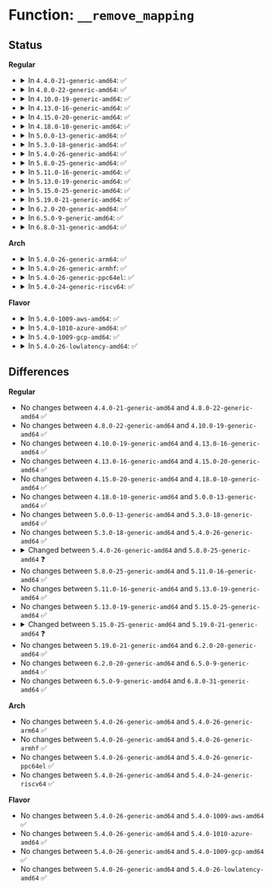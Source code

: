 # Function: <code>__remove_mapping</code>

## Status
<b>Regular</b>
<ul>
<li>
<details>
<summary>In <code>4.4.0-21-generic-amd64</code>: ✅</summary>

```c
int __remove_mapping(struct address_space * mapping, struct page * page, bool reclaimed)
```

```json
{
  "name": "__remove_mapping",
  "collision_type": "Unique Static",
  "inline_type": "No",
  "funcs": [
    {
      "addr": 18446744071580549664,
      "name": "__remove_mapping",
      "external": false,
      "loc": "mm/vmscan.c:609",
      "file": "mm/vmscan.c",
      "inline": "seen, unknown",
      "caller_inline": [],
      "caller_func": [
        "mm/vmscan.c:remove_mapping",
        "mm/vmscan.c:shrink_page_list"
      ]
    }
  ],
  "symbols": [
    {
      "addr": 18446744071580549664,
      "name": "__remove_mapping",
      "section": ".text",
      "bind": "STB_LOCAL",
      "size": 389
    }
  ]
}
```
</details>
</li>
<li>
<details>
<summary>In <code>4.8.0-22-generic-amd64</code>: ✅</summary>

```c
int __remove_mapping(struct address_space * mapping, struct page * page, bool reclaimed)
```

```json
{
  "name": "__remove_mapping",
  "collision_type": "Unique Static",
  "inline_type": "No",
  "funcs": [
    {
      "addr": 18446744071580644144,
      "name": "__remove_mapping",
      "external": false,
      "loc": "mm/vmscan.c:628",
      "file": "mm/vmscan.c",
      "inline": "seen, unknown",
      "caller_inline": [],
      "caller_func": [
        "mm/vmscan.c:shrink_page_list",
        "mm/vmscan.c:remove_mapping"
      ]
    }
  ],
  "symbols": [
    {
      "addr": 18446744071580644144,
      "name": "__remove_mapping",
      "section": ".text",
      "bind": "STB_LOCAL",
      "size": 423
    }
  ]
}
```
</details>
</li>
<li>
<details>
<summary>In <code>4.10.0-19-generic-amd64</code>: ✅</summary>

```c
int __remove_mapping(struct address_space * mapping, struct page * page, bool reclaimed)
```

```json
{
  "name": "__remove_mapping",
  "collision_type": "Unique Static",
  "inline_type": "No",
  "funcs": [
    {
      "addr": 18446744071580711232,
      "name": "__remove_mapping",
      "external": false,
      "loc": "mm/vmscan.c:663",
      "file": "mm/vmscan.c",
      "inline": "seen, unknown",
      "caller_inline": [],
      "caller_func": [
        "mm/vmscan.c:shrink_page_list",
        "mm/vmscan.c:remove_mapping"
      ]
    }
  ],
  "symbols": [
    {
      "addr": 18446744071580711232,
      "name": "__remove_mapping",
      "section": ".text",
      "bind": "STB_LOCAL",
      "size": 427
    }
  ]
}
```
</details>
</li>
<li>
<details>
<summary>In <code>4.13.0-16-generic-amd64</code>: ✅</summary>

```c
int __remove_mapping(struct address_space * mapping, struct page * page, bool reclaimed)
```

```json
{
  "name": "__remove_mapping",
  "collision_type": "Unique Static",
  "inline_type": "No",
  "funcs": [
    {
      "addr": 18446744071580745856,
      "name": "__remove_mapping",
      "external": false,
      "loc": "mm/vmscan.c:664",
      "file": "mm/vmscan.c",
      "inline": "seen, unknown",
      "caller_inline": [],
      "caller_func": [
        "mm/vmscan.c:shrink_page_list",
        "mm/vmscan.c:remove_mapping"
      ]
    }
  ],
  "symbols": [
    {
      "addr": 18446744071580745856,
      "name": "__remove_mapping",
      "section": ".text",
      "bind": "STB_LOCAL",
      "size": 449
    }
  ]
}
```
</details>
</li>
<li>
<details>
<summary>In <code>4.15.0-20-generic-amd64</code>: ✅</summary>

```c
int __remove_mapping(struct address_space * mapping, struct page * page, bool reclaimed)
```

```json
{
  "name": "__remove_mapping",
  "collision_type": "Unique Static",
  "inline_type": "No",
  "funcs": [
    {
      "addr": 18446744071580833056,
      "name": "__remove_mapping",
      "external": false,
      "loc": "mm/vmscan.c:671",
      "file": "mm/vmscan.c",
      "inline": "seen, unknown",
      "caller_inline": [],
      "caller_func": [
        "mm/vmscan.c:shrink_page_list",
        "mm/vmscan.c:remove_mapping"
      ]
    }
  ],
  "symbols": [
    {
      "addr": 18446744071580833056,
      "name": "__remove_mapping",
      "section": ".text",
      "bind": "STB_LOCAL",
      "size": 542
    }
  ]
}
```
</details>
</li>
<li>
<details>
<summary>In <code>4.18.0-10-generic-amd64</code>: ✅</summary>

```c
int __remove_mapping(struct address_space * mapping, struct page * page, bool reclaimed)
```

```json
{
  "name": "__remove_mapping",
  "collision_type": "Unique Static",
  "inline_type": "No",
  "funcs": [
    {
      "addr": 18446744071580969728,
      "name": "__remove_mapping",
      "external": false,
      "loc": "mm/vmscan.c:706",
      "file": "mm/vmscan.c",
      "inline": "seen, unknown",
      "caller_inline": [],
      "caller_func": [
        "mm/vmscan.c:shrink_page_list",
        "mm/vmscan.c:remove_mapping"
      ]
    }
  ],
  "symbols": [
    {
      "addr": 18446744071580969728,
      "name": "__remove_mapping",
      "section": ".text",
      "bind": "STB_LOCAL",
      "size": 530
    }
  ]
}
```
</details>
</li>
<li>
<details>
<summary>In <code>5.0.0-13-generic-amd64</code>: ✅</summary>

```c
int __remove_mapping(struct address_space * mapping, struct page * page, bool reclaimed)
```

```json
{
  "name": "__remove_mapping",
  "collision_type": "Unique Static",
  "inline_type": "No",
  "funcs": [
    {
      "addr": 18446744071581046400,
      "name": "__remove_mapping",
      "external": false,
      "loc": "mm/vmscan.c:879",
      "file": "mm/vmscan.c",
      "inline": "seen, unknown",
      "caller_inline": [],
      "caller_func": [
        "mm/vmscan.c:shrink_page_list",
        "mm/vmscan.c:remove_mapping"
      ]
    }
  ],
  "symbols": [
    {
      "addr": 18446744071581046400,
      "name": "__remove_mapping",
      "section": ".text",
      "bind": "STB_LOCAL",
      "size": 535
    }
  ]
}
```
</details>
</li>
<li>
<details>
<summary>In <code>5.3.0-18-generic-amd64</code>: ✅</summary>

```c
int __remove_mapping(struct address_space * mapping, struct page * page, bool reclaimed)
```

```json
{
  "name": "__remove_mapping",
  "collision_type": "Unique Static",
  "inline_type": "No",
  "funcs": [
    {
      "addr": 18446744071581110640,
      "name": "__remove_mapping",
      "external": false,
      "loc": "mm/vmscan.c:898",
      "file": "mm/vmscan.c",
      "inline": "seen, unknown",
      "caller_inline": [],
      "caller_func": [
        "mm/vmscan.c:shrink_page_list",
        "mm/vmscan.c:remove_mapping"
      ]
    }
  ],
  "symbols": [
    {
      "addr": 18446744071581110640,
      "name": "__remove_mapping",
      "section": ".text",
      "bind": "STB_LOCAL",
      "size": 534
    }
  ]
}
```
</details>
</li>
<li>
<details>
<summary>In <code>5.4.0-26-generic-amd64</code>: ✅</summary>

```c
int __remove_mapping(struct address_space * mapping, struct page * page, bool reclaimed)
```

```json
{
  "name": "__remove_mapping",
  "collision_type": "Unique Static",
  "inline_type": "No",
  "funcs": [
    {
      "addr": 18446744071581167648,
      "name": "__remove_mapping",
      "external": false,
      "loc": "mm/vmscan.c:901",
      "file": "mm/vmscan.c",
      "inline": "seen, unknown",
      "caller_inline": [],
      "caller_func": [
        "mm/vmscan.c:shrink_page_list",
        "mm/vmscan.c:remove_mapping"
      ]
    }
  ],
  "symbols": [
    {
      "addr": 18446744071581167648,
      "name": "__remove_mapping",
      "section": ".text",
      "bind": "STB_LOCAL",
      "size": 486
    }
  ]
}
```
</details>
</li>
<li>
<details>
<summary>In <code>5.8.0-25-generic-amd64</code>: ✅</summary>

```c
int __remove_mapping(struct address_space * mapping, struct page * page, bool reclaimed, struct mem_cgroup * target_memcg)
```

```json
{
  "name": "__remove_mapping",
  "collision_type": "Unique Static",
  "inline_type": "No",
  "funcs": [
    {
      "addr": 18446744071581351600,
      "name": "__remove_mapping",
      "external": false,
      "loc": "mm/vmscan.c:857",
      "file": "mm/vmscan.c",
      "inline": "seen, unknown",
      "caller_inline": [],
      "caller_func": [
        "mm/vmscan.c:shrink_page_list",
        "mm/vmscan.c:remove_mapping"
      ]
    }
  ],
  "symbols": [
    {
      "addr": 18446744071581351600,
      "name": "__remove_mapping",
      "section": ".text",
      "bind": "STB_LOCAL",
      "size": 490
    }
  ]
}
```
</details>
</li>
<li>
<details>
<summary>In <code>5.11.0-16-generic-amd64</code>: ✅</summary>

```c
int __remove_mapping(struct address_space * mapping, struct page * page, bool reclaimed, struct mem_cgroup * target_memcg)
```

```json
{
  "name": "__remove_mapping",
  "collision_type": "Unique Static",
  "inline_type": "No",
  "funcs": [
    {
      "addr": 18446744071581395232,
      "name": "__remove_mapping",
      "external": false,
      "loc": "mm/vmscan.c:852",
      "file": "mm/vmscan.c",
      "inline": "seen, unknown",
      "caller_inline": [],
      "caller_func": [
        "mm/vmscan.c:shrink_page_list",
        "mm/vmscan.c:remove_mapping"
      ]
    }
  ],
  "symbols": [
    {
      "addr": 18446744071581395232,
      "name": "__remove_mapping",
      "section": ".text",
      "bind": "STB_LOCAL",
      "size": 528
    }
  ]
}
```
</details>
</li>
<li>
<details>
<summary>In <code>5.13.0-19-generic-amd64</code>: ✅</summary>

```c
int __remove_mapping(struct address_space * mapping, struct page * page, bool reclaimed, struct mem_cgroup * target_memcg)
```

```json
{
  "name": "__remove_mapping",
  "collision_type": "Unique Static",
  "inline_type": "No",
  "funcs": [
    {
      "addr": 18446744071581416016,
      "name": "__remove_mapping",
      "external": false,
      "loc": "mm/vmscan.c:1052",
      "file": "mm/vmscan.c",
      "inline": "seen, unknown",
      "caller_inline": [],
      "caller_func": [
        "mm/vmscan.c:shrink_page_list",
        "mm/vmscan.c:remove_mapping"
      ]
    }
  ],
  "symbols": [
    {
      "addr": 18446744071581416016,
      "name": "__remove_mapping",
      "section": ".text",
      "bind": "STB_LOCAL",
      "size": 525
    }
  ]
}
```
</details>
</li>
<li>
<details>
<summary>In <code>5.15.0-25-generic-amd64</code>: ✅</summary>

```c
int __remove_mapping(struct address_space * mapping, struct page * page, bool reclaimed, struct mem_cgroup * target_memcg)
```

```json
{
  "name": "__remove_mapping",
  "collision_type": "Unique Static",
  "inline_type": "No",
  "funcs": [
    {
      "addr": 18446744071581674240,
      "name": "__remove_mapping",
      "external": false,
      "loc": "mm/vmscan.c:1099",
      "file": "mm/vmscan.c",
      "inline": "seen, unknown",
      "caller_inline": [],
      "caller_func": [
        "mm/vmscan.c:shrink_page_list",
        "mm/vmscan.c:remove_mapping"
      ]
    }
  ],
  "symbols": [
    {
      "addr": 18446744071581674240,
      "name": "__remove_mapping",
      "section": ".text",
      "bind": "STB_LOCAL",
      "size": 516
    }
  ]
}
```
</details>
</li>
<li>
<details>
<summary>In <code>5.19.0-21-generic-amd64</code>: ✅</summary>

```c
int __remove_mapping(struct address_space * mapping, struct folio * folio, bool reclaimed, struct mem_cgroup * target_memcg)
```

```json
{
  "name": "__remove_mapping",
  "collision_type": "Unique Static",
  "inline_type": "No",
  "funcs": [
    {
      "addr": 18446744071582043216,
      "name": "__remove_mapping",
      "external": false,
      "loc": "mm/vmscan.c:1228",
      "file": "mm/vmscan.c",
      "inline": "seen, unknown",
      "caller_inline": [],
      "caller_func": [
        "mm/vmscan.c:shrink_page_list",
        "mm/vmscan.c:remove_mapping"
      ]
    }
  ],
  "symbols": [
    {
      "addr": 18446744071582043216,
      "name": "__remove_mapping",
      "section": ".text",
      "bind": "STB_LOCAL",
      "size": 650
    }
  ]
}
```
</details>
</li>
<li>
<details>
<summary>In <code>6.2.0-20-generic-amd64</code>: ✅</summary>

```c
int __remove_mapping(struct address_space * mapping, struct folio * folio, bool reclaimed, struct mem_cgroup * target_memcg)
```

```json
{
  "name": "__remove_mapping",
  "collision_type": "Unique Static",
  "inline_type": "No",
  "funcs": [
    {
      "addr": 18446744071582474512,
      "name": "__remove_mapping",
      "external": false,
      "loc": "mm/vmscan.c:1326",
      "file": "mm/vmscan.c",
      "inline": "seen, unknown",
      "caller_inline": [],
      "caller_func": [
        "mm/vmscan.c:shrink_folio_list",
        "mm/vmscan.c:remove_mapping"
      ]
    }
  ],
  "symbols": [
    {
      "addr": 18446744071582474512,
      "name": "__remove_mapping",
      "section": ".text",
      "bind": "STB_LOCAL",
      "size": 575
    }
  ]
}
```
</details>
</li>
<li>
<details>
<summary>In <code>6.5.0-9-generic-amd64</code>: ✅</summary>

```c
int __remove_mapping(struct address_space * mapping, struct folio * folio, bool reclaimed, struct mem_cgroup * target_memcg)
```

```json
{
  "name": "__remove_mapping",
  "collision_type": "Unique Static",
  "inline_type": "No",
  "funcs": [
    {
      "addr": 18446744071582671168,
      "name": "__remove_mapping",
      "external": false,
      "loc": "mm/vmscan.c:1379",
      "file": "mm/vmscan.c",
      "inline": "seen, unknown",
      "caller_inline": [],
      "caller_func": [
        "mm/vmscan.c:shrink_folio_list",
        "mm/vmscan.c:remove_mapping"
      ]
    }
  ],
  "symbols": [
    {
      "addr": 18446744071582671168,
      "name": "__remove_mapping",
      "section": ".text",
      "bind": "STB_LOCAL",
      "size": 566
    }
  ]
}
```
</details>
</li>
<li>
<details>
<summary>In <code>6.8.0-31-generic-amd64</code>: ✅</summary>

```c
int __remove_mapping(struct address_space * mapping, struct folio * folio, bool reclaimed, struct mem_cgroup * target_memcg)
```

```json
{
  "name": "__remove_mapping",
  "collision_type": "Unique Static",
  "inline_type": "No",
  "funcs": [
    {
      "addr": 18446744071582842032,
      "name": "__remove_mapping",
      "external": false,
      "loc": "mm/vmscan.c:678",
      "file": "mm/vmscan.c",
      "inline": "seen, unknown",
      "caller_inline": [],
      "caller_func": [
        "mm/vmscan.c:shrink_folio_list",
        "mm/vmscan.c:remove_mapping"
      ]
    }
  ],
  "symbols": [
    {
      "addr": 18446744071582842032,
      "name": "__remove_mapping",
      "section": ".text",
      "bind": "STB_LOCAL",
      "size": 563
    }
  ]
}
```
</details>
</li>
</ul>
<b>Arch</b>
<ul>
<li>
<details>
<summary>In <code>5.4.0-26-generic-arm64</code>: ✅</summary>

```c
int __remove_mapping(struct address_space * mapping, struct page * page, bool reclaimed)
```

```json
{
  "name": "__remove_mapping",
  "collision_type": "Unique Static",
  "inline_type": "No",
  "funcs": [
    {
      "addr": 18446603336492548088,
      "name": "__remove_mapping",
      "external": false,
      "loc": "mm/vmscan.c:901",
      "file": "mm/vmscan.c",
      "inline": "seen, unknown",
      "caller_inline": [],
      "caller_func": [
        "mm/vmscan.c:shrink_page_list",
        "mm/vmscan.c:remove_mapping"
      ]
    }
  ],
  "symbols": [
    {
      "addr": 18446603336492548088,
      "name": "__remove_mapping",
      "section": ".text",
      "bind": "STB_LOCAL",
      "size": 668
    }
  ]
}
```
</details>
</li>
<li>
<details>
<summary>In <code>5.4.0-26-generic-armhf</code>: ✅</summary>

```c
int __remove_mapping(struct address_space * mapping, struct page * page, bool reclaimed)
```

```json
{
  "name": "__remove_mapping",
  "collision_type": "Unique Static",
  "inline_type": "No",
  "funcs": [
    {
      "addr": 3226410848,
      "name": "__remove_mapping",
      "external": false,
      "loc": "mm/vmscan.c:901",
      "file": "mm/vmscan.c",
      "inline": "seen, unknown",
      "caller_inline": [],
      "caller_func": [
        "mm/vmscan.c:shrink_page_list",
        "mm/vmscan.c:remove_mapping"
      ]
    }
  ],
  "symbols": [
    {
      "addr": 3226410848,
      "name": "__remove_mapping",
      "section": ".text",
      "bind": "STB_LOCAL",
      "size": 484
    }
  ]
}
```
</details>
</li>
<li>
<details>
<summary>In <code>5.4.0-26-generic-ppc64el</code>: ✅</summary>

```c
int __remove_mapping(struct address_space * mapping, struct page * page, bool reclaimed)
```

```json
{
  "name": "__remove_mapping",
  "collision_type": "Unique Static",
  "inline_type": "No",
  "funcs": [
    {
      "addr": 13835058055285846864,
      "name": "__remove_mapping",
      "external": false,
      "loc": "mm/vmscan.c:901",
      "file": "mm/vmscan.c",
      "inline": "seen, unknown",
      "caller_inline": [],
      "caller_func": [
        "mm/vmscan.c:shrink_page_list",
        "mm/vmscan.c:remove_mapping"
      ]
    }
  ],
  "symbols": [
    {
      "addr": 13835058055285846864,
      "name": "__remove_mapping",
      "section": ".text",
      "bind": "STB_LOCAL",
      "size": 824
    }
  ]
}
```
</details>
</li>
<li>
<details>
<summary>In <code>5.4.0-24-generic-riscv64</code>: ✅</summary>

```c
int __remove_mapping(struct address_space * mapping, struct page * page, bool reclaimed)
```

```json
{
  "name": "__remove_mapping",
  "collision_type": "Unique Static",
  "inline_type": "No",
  "funcs": [
    {
      "addr": 18446743936272594220,
      "name": "__remove_mapping",
      "external": false,
      "loc": "mm/vmscan.c:901",
      "file": "mm/vmscan.c",
      "inline": "seen, unknown",
      "caller_inline": [],
      "caller_func": [
        "mm/vmscan.c:shrink_page_list",
        "mm/vmscan.c:remove_mapping"
      ]
    }
  ],
  "symbols": [
    {
      "addr": 18446743936272594220,
      "name": "__remove_mapping",
      "section": ".text",
      "bind": "STB_LOCAL",
      "size": 444
    }
  ]
}
```
</details>
</li>
</ul>
<b>Flavor</b>
<ul>
<li>
<details>
<summary>In <code>5.4.0-1009-aws-amd64</code>: ✅</summary>

```c
int __remove_mapping(struct address_space * mapping, struct page * page, bool reclaimed)
```

```json
{
  "name": "__remove_mapping",
  "collision_type": "Unique Static",
  "inline_type": "No",
  "funcs": [
    {
      "addr": 18446744071581136496,
      "name": "__remove_mapping",
      "external": false,
      "loc": "mm/vmscan.c:901",
      "file": "mm/vmscan.c",
      "inline": "seen, unknown",
      "caller_inline": [],
      "caller_func": [
        "mm/vmscan.c:shrink_page_list",
        "mm/vmscan.c:remove_mapping"
      ]
    }
  ],
  "symbols": [
    {
      "addr": 18446744071581136496,
      "name": "__remove_mapping",
      "section": ".text",
      "bind": "STB_LOCAL",
      "size": 486
    }
  ]
}
```
</details>
</li>
<li>
<details>
<summary>In <code>5.4.0-1010-azure-amd64</code>: ✅</summary>

```c
int __remove_mapping(struct address_space * mapping, struct page * page, bool reclaimed)
```

```json
{
  "name": "__remove_mapping",
  "collision_type": "Unique Static",
  "inline_type": "No",
  "funcs": [
    {
      "addr": 18446744071581083440,
      "name": "__remove_mapping",
      "external": false,
      "loc": "mm/vmscan.c:901",
      "file": "mm/vmscan.c",
      "inline": "seen, unknown",
      "caller_inline": [],
      "caller_func": [
        "mm/vmscan.c:shrink_page_list",
        "mm/vmscan.c:remove_mapping"
      ]
    }
  ],
  "symbols": [
    {
      "addr": 18446744071581083440,
      "name": "__remove_mapping",
      "section": ".text",
      "bind": "STB_LOCAL",
      "size": 486
    }
  ]
}
```
</details>
</li>
<li>
<details>
<summary>In <code>5.4.0-1009-gcp-amd64</code>: ✅</summary>

```c
int __remove_mapping(struct address_space * mapping, struct page * page, bool reclaimed)
```

```json
{
  "name": "__remove_mapping",
  "collision_type": "Unique Static",
  "inline_type": "No",
  "funcs": [
    {
      "addr": 18446744071581127696,
      "name": "__remove_mapping",
      "external": false,
      "loc": "mm/vmscan.c:901",
      "file": "mm/vmscan.c",
      "inline": "seen, unknown",
      "caller_inline": [],
      "caller_func": [
        "mm/vmscan.c:shrink_page_list",
        "mm/vmscan.c:remove_mapping"
      ]
    }
  ],
  "symbols": [
    {
      "addr": 18446744071581127696,
      "name": "__remove_mapping",
      "section": ".text",
      "bind": "STB_LOCAL",
      "size": 486
    }
  ]
}
```
</details>
</li>
<li>
<details>
<summary>In <code>5.4.0-26-lowlatency-amd64</code>: ✅</summary>

```c
int __remove_mapping(struct address_space * mapping, struct page * page, bool reclaimed)
```

```json
{
  "name": "__remove_mapping",
  "collision_type": "Unique Static",
  "inline_type": "No",
  "funcs": [
    {
      "addr": 18446744071581190160,
      "name": "__remove_mapping",
      "external": false,
      "loc": "mm/vmscan.c:901",
      "file": "mm/vmscan.c",
      "inline": "seen, unknown",
      "caller_inline": [],
      "caller_func": [
        "mm/vmscan.c:shrink_page_list",
        "mm/vmscan.c:remove_mapping"
      ]
    }
  ],
  "symbols": [
    {
      "addr": 18446744071581190160,
      "name": "__remove_mapping",
      "section": ".text",
      "bind": "STB_LOCAL",
      "size": 486
    }
  ]
}
```
</details>
</li>
</ul>

## Differences
<b>Regular</b>
<ul>
<li>
No changes between <code>4.4.0-21-generic-amd64</code> and <code>4.8.0-22-generic-amd64</code> ✅
</li>
<li>
No changes between <code>4.8.0-22-generic-amd64</code> and <code>4.10.0-19-generic-amd64</code> ✅
</li>
<li>
No changes between <code>4.10.0-19-generic-amd64</code> and <code>4.13.0-16-generic-amd64</code> ✅
</li>
<li>
No changes between <code>4.13.0-16-generic-amd64</code> and <code>4.15.0-20-generic-amd64</code> ✅
</li>
<li>
No changes between <code>4.15.0-20-generic-amd64</code> and <code>4.18.0-10-generic-amd64</code> ✅
</li>
<li>
No changes between <code>4.18.0-10-generic-amd64</code> and <code>5.0.0-13-generic-amd64</code> ✅
</li>
<li>
No changes between <code>5.0.0-13-generic-amd64</code> and <code>5.3.0-18-generic-amd64</code> ✅
</li>
<li>
No changes between <code>5.3.0-18-generic-amd64</code> and <code>5.4.0-26-generic-amd64</code> ✅
</li>
<li>
<details>
<summary>Changed between <code>5.4.0-26-generic-amd64</code> and <code>5.8.0-25-generic-amd64</code> ❓</summary>
<ul>
<li>
<b>Param added. </b>
<code>struct mem_cgroup * target_memcg</code>
</li>
</ul>
</details>
</li>
<li>
No changes between <code>5.8.0-25-generic-amd64</code> and <code>5.11.0-16-generic-amd64</code> ✅
</li>
<li>
No changes between <code>5.11.0-16-generic-amd64</code> and <code>5.13.0-19-generic-amd64</code> ✅
</li>
<li>
No changes between <code>5.13.0-19-generic-amd64</code> and <code>5.15.0-25-generic-amd64</code> ✅
</li>
<li>
<details>
<summary>Changed between <code>5.15.0-25-generic-amd64</code> and <code>5.19.0-21-generic-amd64</code> ❓</summary>
<ul>
<li>
<b>Param added. </b>
<code>struct folio * folio</code>
</li>
<li>
<b>Param removed. </b>
<code>struct page * page</code>
</li>
</ul>
</details>
</li>
<li>
No changes between <code>5.19.0-21-generic-amd64</code> and <code>6.2.0-20-generic-amd64</code> ✅
</li>
<li>
No changes between <code>6.2.0-20-generic-amd64</code> and <code>6.5.0-9-generic-amd64</code> ✅
</li>
<li>
No changes between <code>6.5.0-9-generic-amd64</code> and <code>6.8.0-31-generic-amd64</code> ✅
</li>
</ul>
<b>Arch</b>
<ul>
<li>
No changes between <code>5.4.0-26-generic-amd64</code> and <code>5.4.0-26-generic-arm64</code> ✅
</li>
<li>
No changes between <code>5.4.0-26-generic-amd64</code> and <code>5.4.0-26-generic-armhf</code> ✅
</li>
<li>
No changes between <code>5.4.0-26-generic-amd64</code> and <code>5.4.0-26-generic-ppc64el</code> ✅
</li>
<li>
No changes between <code>5.4.0-26-generic-amd64</code> and <code>5.4.0-24-generic-riscv64</code> ✅
</li>
</ul>
<b>Flavor</b>
<ul>
<li>
No changes between <code>5.4.0-26-generic-amd64</code> and <code>5.4.0-1009-aws-amd64</code> ✅
</li>
<li>
No changes between <code>5.4.0-26-generic-amd64</code> and <code>5.4.0-1010-azure-amd64</code> ✅
</li>
<li>
No changes between <code>5.4.0-26-generic-amd64</code> and <code>5.4.0-1009-gcp-amd64</code> ✅
</li>
<li>
No changes between <code>5.4.0-26-generic-amd64</code> and <code>5.4.0-26-lowlatency-amd64</code> ✅
</li>
</ul>
